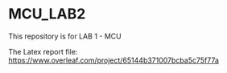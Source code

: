 # MCU_LAB2
This repository is for LAB 1 - MCU

The Latex report file: https://www.overleaf.com/project/65144b371007bcba5c75f77a

